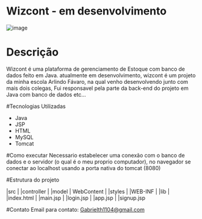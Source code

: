 # Wizcont - em desenvolvimento

![image](https://github.com/Ypestiss/wizcount/assets/106290708/80dcb1aa-1d00-4956-8e39-76812fe4b192)

# Descrição
Wizcont é uma plataforma de gerenciamento de Estoque com banco de dados feito em Java. 
atualmente em desenvolvimento, wizcont é um projeto da minha escola Arlindo Fávaro, na qual venho desenvolvendo junto com mais dois colegas, Fui responsavel pela parte da
back-end do projeto em Java com banco de dados etc...

#Tecnologias Utilizadas
- Java
- JSP 
- HTML
- MySQL
- Tomcat

#Como executar
Necessario estabelecer uma conexão com o banco de dados e o servidor (o qual é o meu proprio computador), no navegador se conectar ao localhost usando a porta nativa do tomcat (8080)

#Estrutura do projeto

|src
| |controller
| |model
| WebContent
| |styles
| |WEB-INF
| |lib
| |index.html
| |main.jsp
| |login.jsp
| |app.jsp
| |signup.jsp

#Contato
Email para contato: Gabrielth1104@gmail.com
